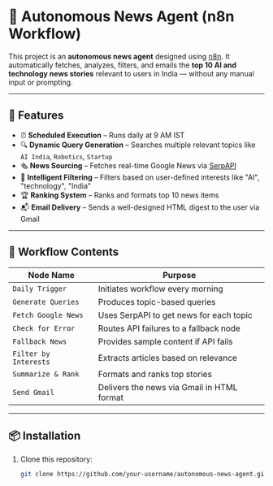 # 🧠 Autonomous News Agent (n8n Workflow)

This project is an **autonomous news agent** designed using [n8n](https://n8n.io). It automatically fetches, analyzes, filters, and emails the **top 10 AI and technology news stories** relevant to users in India — without any manual input or prompting.

---

## 🚀 Features

- ⏰ **Scheduled Execution** – Runs daily at 9 AM IST
- 🔍 **Dynamic Query Generation** – Searches multiple relevant topics like `AI India`, `Robotics`, `Startup`
- 🗞️ **News Sourcing** – Fetches real-time Google News via [SerpAPI](https://serpapi.com)
- 🧠 **Intelligent Filtering** – Filters based on user-defined interests like "AI", "technology", "India"
- 🏆 **Ranking System** – Ranks and formats top 10 news items
- 📬 **Email Delivery** – Sends a well-designed HTML digest to the user via Gmail

---

## 📁 Workflow Contents

| Node Name            | Purpose                                      |
|----------------------|----------------------------------------------|
| `Daily Trigger`      | Initiates workflow every morning             |
| `Generate Queries`   | Produces topic-based queries                 |
| `Fetch Google News`  | Uses SerpAPI to get news for each topic      |
| `Check for Error`    | Routes API failures to a fallback node       |
| `Fallback News`      | Provides sample content if API fails         |
| `Filter by Interests`| Extracts articles based on relevance         |
| `Summarize & Rank`   | Formats and ranks top stories                |
| `Send Gmail`         | Delivers the news via Gmail in HTML format   |

---

## 📦 Installation

1. Clone this repository:
   ```bash
   git clone https://github.com/your-username/autonomous-news-agent.git
